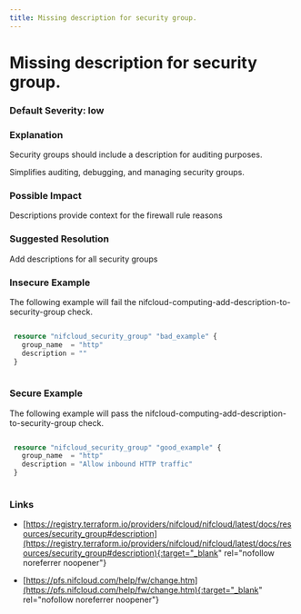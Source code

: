 ```yaml
---
title: Missing description for security group.
---
```


# Missing description for security group.

### Default Severity: <span class="severity low">low</span>

### Explanation

Security groups should include a description for auditing purposes.

Simplifies auditing, debugging, and managing security groups.

### Possible Impact
Descriptions provide context for the firewall rule reasons

### Suggested Resolution
Add descriptions for all security groups


### Insecure Example

The following example will fail the nifcloud-computing-add-description-to-security-group check.
```terraform

 resource "nifcloud_security_group" "bad_example" {
   group_name  = "http"
   description = ""
 }
 
```



### Secure Example

The following example will pass the nifcloud-computing-add-description-to-security-group check.
```terraform

 resource "nifcloud_security_group" "good_example" {
   group_name  = "http"
   description = "Allow inbound HTTP traffic"
 }
 
```



### Links


- [https://registry.terraform.io/providers/nifcloud/nifcloud/latest/docs/resources/security_group#description](https://registry.terraform.io/providers/nifcloud/nifcloud/latest/docs/resources/security_group#description){:target="_blank" rel="nofollow noreferrer noopener"}

- [https://pfs.nifcloud.com/help/fw/change.htm](https://pfs.nifcloud.com/help/fw/change.htm){:target="_blank" rel="nofollow noreferrer noopener"}



